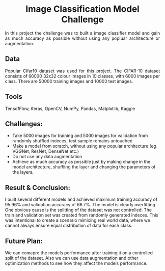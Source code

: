 <h1 align='center'>Image Classification Model Challenge</h1>
<p align='justify'>
In this project the challenge was to built a image classifier model and gain as much accuracy as possible without using any popluar architecture or augmentation.
</p>

## Data
<p align='justify'>
Popular Cifar10 dataset was used for this project. The CIFAR-10 dataset consists of 60000 32x32 colour images in 10 classes, with 6000 images per class. There are 50000 training images and 10000 test images.
</p>

## Tools
TensofFlow, Keras, OpenCV, NumPy, Pandas, Matplotlib, Kaggle

## Challenges: 
- Take 5000 images for training and 5000 images for validation from randomly shuffled indeces, test sample remains untouched
- Make a model from scratch, without using any popular architecture (eg. VGGNet, ResNet, DenseNet etc.) 
- Do not use any data augmentation
- Achieve as much accuracy as possible just by making change in the model architecture, shuffling the layer and changing the parameters of the layers.

## Result & Conclusion:
I built several different models and achieved maximum training accuracy of 95.96% and validation accuracy of 66.7%. The model is clearly overfitting. One obvious cause is the splitting of the dataset was not controlled. The train and validation set was created from randomly generated indeces. This was intentional to create a scenario mimicing real world data, where we cannot always ensure equal distribution of data for each class.

## Future Plan:
We can comapre the models performance after training it on a controlled split of the dataset. Also we can use data augmentation and other optimization methods to see how they affect the models performance.

